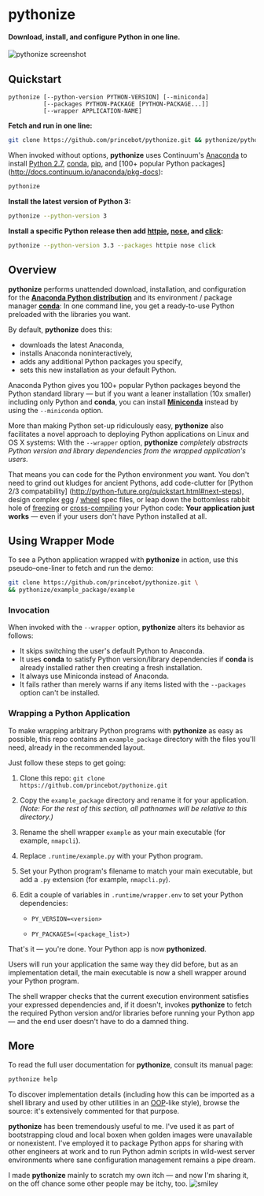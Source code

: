 # pythonize
<h4>Download, install, and configure Python in one line.</h4>

![pythonize screenshot](http://i.imgur.com/29qmqXw.gif)


## Quickstart

```
pythonize [--python-version PYTHON-VERSION] [--miniconda]
          [--packages PYTHON-PACKAGE [PYTHON-PACKAGE...]]
          [--wrapper APPLICATION-NAME]
```

**Fetch and run in one line:**

```bash
git clone https://github.com/princebot/pythonize.git && pythonize/pythonize
```
When invoked without options, **pythonize** uses
Continuum's [Anaconda](https://www.continuum.io/why-anaconda/)
to install
[Python 2.7](https://docs.python.org/2/whatsnew/2.7.html),
[conda](http://conda.pydata.org/docs/),
[pip](https://pip.readthedocs.org/en/stable), and
[100+ popular Python packages]
(http://docs.continuum.io/anaconda/pkg-docs):

```bash
pythonize
```

**Install the latest version of Python 3:**

```bash
pythonize --python-version 3
```

**Install a specific Python release then add
[httpie](https://github.com/jkbrzt/httpie),
[nose](https://nose.readthedocs.org/en/latest/), and
[click](http://click.pocoo.org/5/):**

```bash
pythonize --python-version 3.3 --packages httpie nose click
```

## Overview
**pythonize** performs unattended download, installation, and configuration for
the **[Anaconda Python distribution](https://www.continuum.io/why-anaconda/)**
and its environment / package manager
**[conda](http://conda.pydata.org/docs/)**: In one command line, you get a
ready-to-use Python preloaded with the libraries you want.

By default, **pythonize** does this:

* downloads the latest Anaconda,
* installs Anaconda noninteractively,
* adds any additional Python packages you specify,
* sets this new installation as your default Python.

Anaconda Python gives you 100+ popular Python packages beyond the Python
standard library — but if you want a leaner installation (10x smaller)
including only Python and **conda**, you can install
**[Miniconda](http://conda.pydata.org/miniconda.html)**
instead by using the `--miniconda` option.

More than making Python set-up ridiculously easy, **pythonize** also
facilitates a novel approach to deploying Python applications on Linux and OS X
systems: With the `--wrapper` option,
**pythonize** *completely abstracts Python version and library dependencies
from the wrapped application's users.*

That means you can code for the Python environment *you* want. You don't need
to grind out kludges for ancient Pythons, add code-clutter
for [Python 2/3 compatability]
(http://python-future.org/quickstart.html#next-steps),
design complex
[egg](http://peak.telecommunity.com/DevCenter/PythonEggs) /
[wheel](https://pypi.python.org/pypi/wheel)
spec files, or leap down the bottomless rabbit hole of
[freezing](http://docs.python-guide.org/en/latest/shipping/freezing/) or
[cross-compiling](http://www.pyinstaller.org/)
your Python code: **Your application just works** — even if your users don't
have Python installed at all.


## Using Wrapper Mode

To see a Python application wrapped with **pythonize** in action, use this
pseudo–one-liner to fetch and run the demo:

```bash
git clone https://github.com/princebot/pythonize.git \
&& pythonize/example_package/example
```

### Invocation

When invoked with the `--wrapper` option, **pythonize** alters its behavior
as follows:
* It skips switching the user's default Python to Anaconda.
* It uses **conda** to satisfy Python version/library dependencies if **conda**
  is already installed rather then creating a fresh installation.
* It always use Miniconda instead of Anaconda.
* It fails rather than merely warns if any items listed with the `--packages`
  option can't be installed.

### Wrapping a Python Application

To make wrapping arbitrary Python programs with **pythonize** as easy as
possible, this repo contains an `example_package` directory with the files
you'll need, already in the recommended layout.

Just follow these steps to get going:

1. Clone this repo: `git clone https://github.com/princebot/pythonize.git`

2. Copy the `example_package` directory and rename it for your application.
   *(Note: For the rest of this section, all pathnames will be relative to this directory.)*

3. Rename the shell wrapper `example` as your main executable (for example,
   `nmapcli`).

4. Replace `.runtime/example.py` with your Python program.

5. Set your Python program's filename to match your main executable, but add a
   `.py` extension (for example, `nmapcli.py`).

6. Edit a couple of variables in `.runtime/wrapper.env` to set your Python
   dependencies:
   
   * `PY_VERSION=<version>`
     
   * `PY_PACKAGES=(<package_list>)`

That's it — you're done. Your Python app is now **pythonized**.

Users will run your application the same way they did before, but as an
implementation detail, the main executable is now a shell wrapper around your
Python program.

The shell wrapper checks that the current execution environment satisfies your
expressed dependencies and, if it doesn't, invokes **pythonize** to fetch the
required Python version and/or libraries before running your Python
app — and the end user doesn't have to do a damned thing.

## More

To read the full user documentation for **pythonize**, consult its manual page:

```bash
pythonize help
```

To discover implementation details (including how this can be
imported as a shell library and used by other utilities in an
[OOP](https://en.wikipedia.org/wiki/Object-oriented_programming)-like style),
browse the source: it's extensively commented for that purpose.

**pythonize** has been tremendously useful to me. I've used it as part of
bootstrapping cloud and local boxen when golden images were unavailable or
nonexistent. I've employed it to package Python apps for sharing
with other engineers at work and to run Python admin scripts in wild-west
server environments where sane configuration management remains a pipe
dream.

I made **pythonize** mainly to scratch my own itch — and now I'm
sharing it, on the off chance some other people may be itchy, too.
![smiley](http://i.imgur.com/SztTrtO.png)
